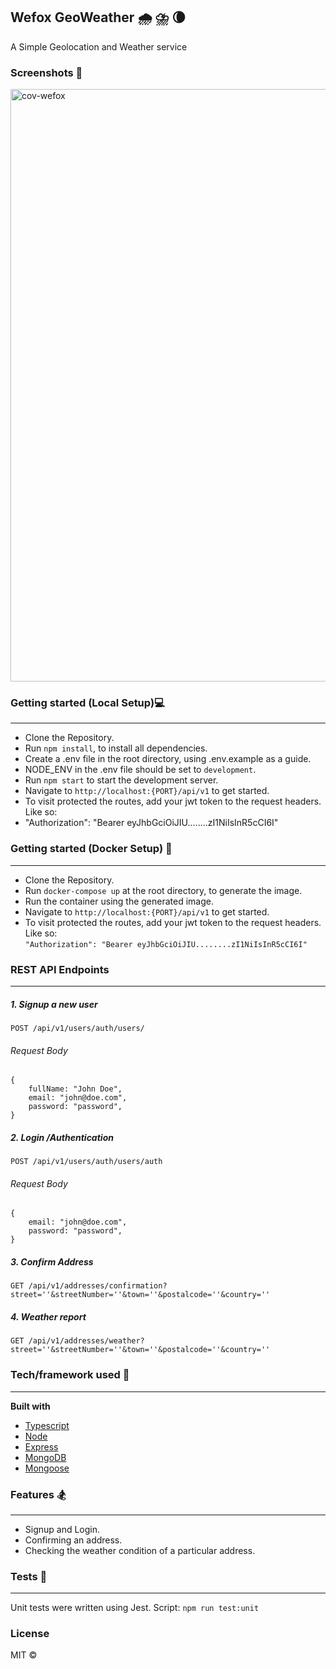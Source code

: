 
## Wefox GeoWeather 🌧 ⛈ 🌘
A Simple Geolocation and Weather service
 
### Screenshots 📸
<img width="948" alt="cov-wefox" src="https://user-images.githubusercontent.com/27797745/143844008-3dcc03f8-5361-4992-bf1f-6dd62fe64a05.png">
    
     

### Getting started (Local Setup)💻
---
- Clone the Repository.
- Run `npm install`, to install all dependencies.
- Create a .env file in the root directory, using .env.example as a guide.
- NODE_ENV in the .env file should be set to `development`.
- Run `npm start` to start the development server.
- Navigate to `http://localhost:{PORT}/api/v1` to get started.
- To visit protected the routes, add your jwt token to the request headers. Like so:  
- "Authorization": "Bearer eyJhbGciOiJIU........zI1NiIsInR5cCI6I"
 
   
      
     
 ### Getting started (Docker Setup) 🚢
 ---
- Clone the Repository.
- Run `docker-compose up` at the root directory, to generate the image.
- Run the container using the generated image.
- Navigate to `http://localhost:{PORT}/api/v1` to get started.
- To visit protected the routes, add your jwt token to the request headers. Like so:  
 `"Authorization": "Bearer eyJhbGciOiJIU........zI1NiIsInR5cCI6I"`

    
    
    
### REST API Endpoints 
---
##### 1. Signup a new user
`POST /api/v1/users/auth/users/`
###### Request Body
    {  
        fullName: "John Doe",  
        email: "john@doe.com",  
        password: "password",  
    }     
##### 2. Login /Authentication 
`POST /api/v1/users/auth/users/auth`
###### Request Body
    {   
        email: "john@doe.com",  
        password: "password",  
    }    
##### 3. Confirm Address
    GET /api/v1/addresses/confirmation?street=''&streetNumber=''&town=''&postalcode=''&country=''  
##### 4. Weather report
    GET /api/v1/addresses/weather?street=''&streetNumber=''&town=''&postalcode=''&country=''



### Tech/framework used 🧰
---
<b>Built with</b>
- [Typescript](https://typescript.org)
- [Node](https://nodejs.org/en/)
- [Express](https://expressjs.com)
- [MongoDB](https://mongodb.com)
- [Mongoose](https://mongoosejs.com)



### Features 🏂
---
- Signup and Login.
- Confirming an address.
- Checking the weather condition of a particular address.



### Tests 🧪
---
Unit tests were written using Jest.
Script: `npm run test:unit`



### License

MIT ©
